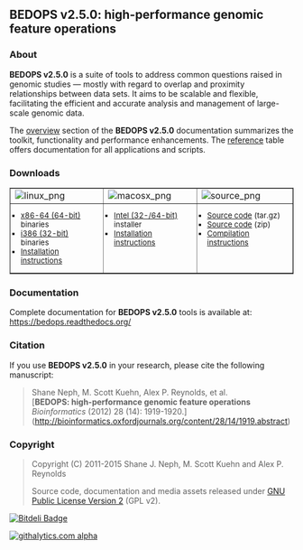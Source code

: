 ## BEDOPS v2.5.0: high-performance genomic feature operations ##

<!-- <img src="http://bedops.readthedocs.org/en/latest/_static/logo_with_label_v2.png" align="right" style="max-width:33%" /> -->

### About ###

**BEDOPS v2.5.0** is a suite of tools to address common questions raised in genomic studies — mostly with regard to overlap and proximity relationships between data sets. It aims to be scalable and flexible, facilitating the efficient and accurate analysis and management of large-scale genomic data. 

The <a href="https://bedops.readthedocs.org/en/latest/content/overview.html#overview">overview</a> section of the **BEDOPS v2.5.0** documentation summarizes the toolkit, functionality and performance enhancements. The <a href="https://bedops.readthedocs.org/en/latest/index.html#reference">reference</a> table offers documentation for all applications and scripts.

### Downloads ###

<table border="1">
<colgroup>
<col width="33%">
<col width="33%">
<col width="34%">
</colgroup>
<tbody valign="top">
<tr class="row-odd">
<td><img alt="linux_png" src="https://bedops.readthedocs.org/en/latest/_images/linux.png"></td>
<td><img alt="macosx_png" src="https://bedops.readthedocs.org/en/latest/_images/macosx.png"></td>
<td><img alt="source_png" src="https://bedops.readthedocs.org/en/latest/_images/source.png"></td>
</tr>
<tr class="row-even"><td><ul style="list-style-type:square; font-size:smaller; margin:10px; padding:0;">
<li><a href="https://github.com/bedops/bedops/releases/download/v2.5.0/bedops_linux_x86_64-v2.5.0.tar.bz2">x86-64 (64-bit)</a> binaries</li>
<li><a href="https://github.com/bedops/bedops/releases/download/v2.5.0/bedops_linux_i386-v2.5.0.tar.bz2">i386 (32-bit)</a> binaries</li>
<li><a href="http://bedops.readthedocs.org/en/latest/content/installation.html#linux">Installation instructions</a></li>
</ul></td>
<td><ul style="list-style-type:square; font-size:smaller; margin:10px; padding:0;">
<li><a href="https://github.com/bedops/bedops/releases/download/v2.5.0/BEDOPS.2.5.0.mpkg.zip">Intel (32-/64-bit)</a> installer</li>
<li><a href="http://bedops.readthedocs.org/en/latest/content/installation.html#mac-os-x">Installation instructions</a></li>
</ul></td>
<td><ul style="list-style-type:square; font-size:smaller; margin:10px; padding:0;">
<li><a href="https://github.com/bedops/bedops/archive/v2.5.0.tar.gz">Source code</a> (tar.gz)</li>
<li><a href="https://github.com/bedops/bedops/archive/v2.5.0.zip">Source code</a> (zip)</li>
<li><a href="http://bedops.readthedocs.org/en/latest/content/installation.html#installation-via-source-code">Compilation instructions</a></li>
</ul></td>
</tr>
</tbody>
</table>

### Documentation ###

Complete documentation for **BEDOPS v2.5.0** tools is available at: <a href="https://bedops.readthedocs.org/en/latest/index.html">https://bedops.readthedocs.org/</a>

### Citation ###

If you use **BEDOPS v2.5.0** in your research, please cite the following manuscript:

> Shane Neph, M. Scott Kuehn, Alex P. Reynolds, et al.  
> [**BEDOPS: high-performance genomic feature operations**  
> *Bioinformatics* (2012) 28 (14): 1919-1920.] (http://bioinformatics.oxfordjournals.org/content/28/14/1919.abstract)

### Copyright ###

> Copyright (C) 2011-2015 Shane J. Neph, M. Scott Kuehn and Alex P. Reynolds
>
> Source code, documentation and media assets released under <a href="https://github.com/bedops/bedops/blob/master/LICENSE">GNU Public License Version 2</a> (GPL v2).


[![Bitdeli Badge](https://d2weczhvl823v0.cloudfront.net/bedops/bedops/trend.png)](https://bitdeli.com/free "Bitdeli Badge")

[![githalytics.com alpha](https://cruel-carlota.pagodabox.com/6348063796c90e934767fcc384e724df "githalytics.com")](http://githalytics.com/bedops/bedops)
